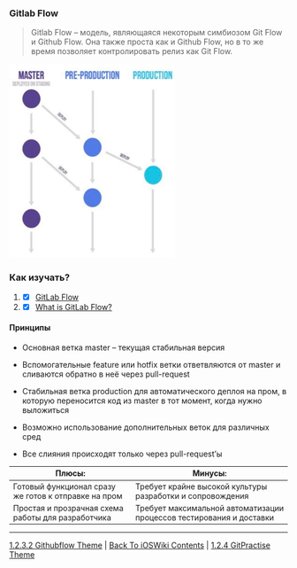 ### Gitlab Flow

> Gitlab Flow – модель, являющаяся некоторым симбиозом Git Flow и Github Flow. 
Она также проста как и Github Flow, но в то же время позволяет контролировать релиз как Git Flow.

<img src="https://github.com/eldaroid/pictures/blob/master/other/GitlabFlow.jpeg?raw=true" alt="alt text" width="300" height="350">

### Как изучать?

1. - [x] [GitLab Flow](https://habrahabr.ru/company/softmart/blog/316686/)
2. - [x] [What is GitLab Flow?](https://about.gitlab.com/2014/09/29/gitlab-flow/ )

#### Принципы

* Основная ветка master – текущая стабильная версия

* Вспомогательные feature или hotfix ветки ответвляются от master и сливаются обратно в неё через pull-request

* Стабильная ветка production для автоматического деплоя на пром, в которую переносится код из master в тот момент, когда нужно выложиться

* Возможно использование дополнительных веток для различных сред

* Все слияния происходят только через pull-request’ы

| Плюсы: | Минусы: |
| ------------- |------------------|
| Готовый функционал сразу же готов к отправке на пром | Требует крайне высокой культуры разработки и сопровождения |
| Простая и прозрачная схема работы для разработчика | Требует максимальной автоматизации процессов тестирования и доставки |

---


[1.2.3.2 Githubflow Theme](./1.2.3.2%20Githubflow.md) | [Back To iOSWiki Contents](https://github.com/eldaroid/iosBasics) |  [1.2.4 GitPractise Theme](../1.2.4%20GitPractise.md)

